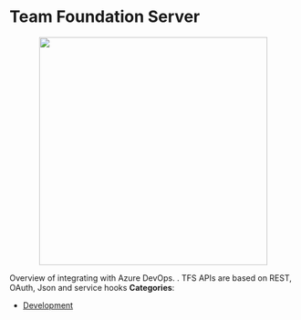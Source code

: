 # Team Foundation Server

<p align="center">
    <img width="400" src="https://raw.githubusercontent.com/awesome-apis/awesome-apis/apis/team-foundation-server/logo_256x256.png" />
</p>


Overview of integrating with Azure DevOps. . TFS APIs are based on REST, OAuth, Json and service hooks
**Categories**:

- [Development](https://github/awesome-apis/awesome-apis#development)



